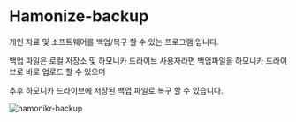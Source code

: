 # Hamonize-backup

개인 자료 및 소프트웨어를 백업/복구 할 수 있는 프로그램 입니다.

백업 파일은 로컬 저장소 및 하모니카 드라이브 사용자라면 백업파일을 하모니카 드라이브로 바로 업로드 할 수 있으며

추후 하모니카 드라이브에 저장된 백업 파일로 복구 할 수 있습니다.

![hamonikr-backup](https://user-images.githubusercontent.com/51899018/140482760-811ce065-c766-4566-ba5e-b16f3c6ee134.png)